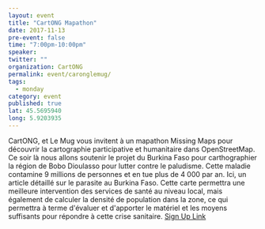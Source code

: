 ```yaml
---
layout: event
title: "CartONG Mapathon"
date: 2017-11-13
pre-event: false
time: "7:00pm-10:00pm"
speaker:
twitter: ""
organization: CartONG
permalink: event/caronglemug/
tags:
  - monday
category: event
published: true
lat: 45.5695940
long: 5.9203935
---
```


CartONG, et Le Mug vous invitent à un mapathon Missing Maps pour découvrir la cartographie participative et humanitaire dans OpenStreetMap. Ce soir là nous allons soutenir le projet du Burkina Faso pour carthographier la région de Bobo Dioulasso pour lutter contre le paludisme. Cette maladie contamine 9 millions de personnes et en tue plus de 4 000 par an. Ici, un article détaillé sur le parasite au Burkina Faso. Cette carte permettra une meilleure intervention des services de santé au niveau local, mais également de calculer la densité de population dans la zone, ce qui permettra à terme d'évaluer et d'apporter le matériel et les moyens suffisants pour répondre à cette crise sanitaire.
[Sign Up Link](https://www.eventbrite.com/e/billets-mapathon-douverture-a-losmgeoweek-chambery-le-mug-38768780466)
